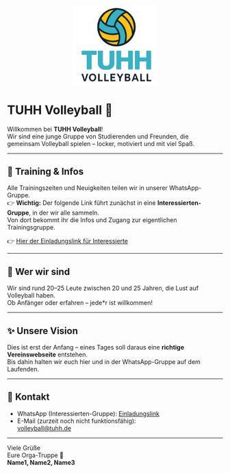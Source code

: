 <p align="center">
  <img src="assets/logo.png" alt="TUHH Volleyball Logo" width="200"/>
</p>

# TUHH Volleyball 🏐  

Willkommen bei **TUHH Volleyball**!  
Wir sind eine junge Gruppe von Studierenden und Freunden, die gemeinsam Volleyball spielen – locker, motiviert und mit viel Spaß.  

---

## 📅 Training & Infos  
Alle Trainingszeiten und Neuigkeiten teilen wir in unserer WhatsApp-Gruppe.  
👉 **Wichtig:** Der folgende Link führt zunächst in eine **Interessierten-Gruppe**, in der wir alle sammeln.  
Von dort bekommt ihr die Infos und Zugang zur eigentlichen Trainingsgruppe.  

👉 [Hier der Einladungslink für Interessierte](https://chat.whatsapp.com/JVqHSCgaIVz2G8zTU4NtA2?mode=ac_t)  

---

## 🙌 Wer wir sind  
Wir sind rund 20–25 Leute zwischen 20 und 25 Jahren, die Lust auf Volleyball haben.  
Ob Anfänger oder erfahren – jede*r ist willkommen!  

---

## ✨ Unsere Vision  
Dies ist erst der Anfang – eines Tages soll daraus eine **richtige Vereinswebseite** entstehen.  
Bis dahin halten wir euch hier und in der WhatsApp-Gruppe auf dem Laufenden.  

---

## 💌 Kontakt  
- WhatsApp (Interessierten-Gruppe): [Einladungslink](https://chat.whatsapp.com/JVqHSCgaIVz2G8zTU4NtA2?mode=ac_t)  
- E-Mail (zurzeit noch nicht funktionsfähig):  
  [volleyball@tuhh.de](mailto:volleyball@tuhh.de?subject=Deine%20Anfrage%20zur%20Volleyball%20AG&body=Hallo%20liebes%20Orga-Team%2C%0A%0Aich%20interessiere%20mich%20f%C3%BCr%20die%20Volleyball%20AG%20und%20w%C3%BCrde%20gerne%20weitere%20Infos%20zu%20den%20Trainingszeiten%20erhalten.%0A%0AViele%20Gr%C3%BC%C3%9Fe%2C%0A[Dein%20Name])  

---

Viele Grüße  
Eure Orga-Truppe 🙂  
**Name1, Name2, Name3**
